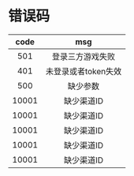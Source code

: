# 错误码

  |  code   |     msg  | 
  |:-------:|:--------:|
  |   501   |   登录三方游戏失败 |
  |   401   | 未登录或者token失效 | 
  |   500   |     缺少参数 |
  | 10001   |    缺少渠道ID|
  | 10001   |    缺少渠道ID|
  | 10001   |    缺少渠道ID|
  | 10001   |    缺少渠道ID|
  | 10001   |    缺少渠道ID|